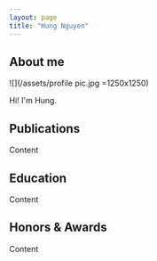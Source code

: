 ```yaml
---
layout: page
title: "Hung Nguyen"
---
```


## About me

![](/assets/profile pic.jpg =1250x1250)

Hi! I'm Hung.

## Publications 

Content

## Education

Content

## Honors & Awards

Content
